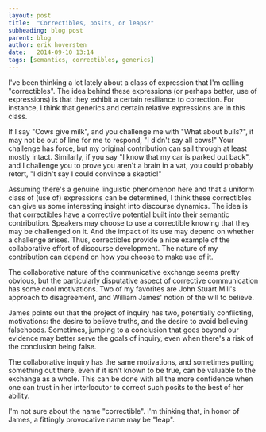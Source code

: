 ```yaml
---
layout: post
title:  "Correctibles, posits, or leaps?"
subheading: blog post
parent: blog
author: erik hoversten
date:   2014-09-10 13:14
tags: [semantics, correctibles, generics]
---
```


I've been thinking a lot lately about a class of expression that I'm calling "correctibles".  The idea behind these expressions (or perhaps better, use of expressions) is that they exhibit a certain resiliance to correction.  For instance, I think that generics and certain relative expressions are in this class.

If I say "Cows give milk", and you challenge me with "What about bulls?", it may not be out of line for me to respond, "I didn't say all cows!"  Your challenge has force, but my original contribution can sail through at least mostly intact.  Similarly, if you say "I know that my car is parked out back", and I challenge you to prove you aren't a brain in a vat, you could probably retort, "I didn't say I could convince a skeptic!"

Assuming there's a genuine linguistic phenomenon here and that a uniform class of (use of) expressions can be determined, I think these correctibles can give us some interesting insight into discourse dynamics.  The idea is that correctibles have a corrective potential built into their semantic contribution.  Speakers may choose to use a correctible knowing that they may be challenged on it.  And the impact of its use may depend on whether a challenge arises.  Thus, correctibles provide a nice example of the collaborative effort of discourse development.  The nature of my contribution can depend on how you choose to make use of it.

The collaborative nature of the communicative exchange seems pretty obvious, but the particularly disputative aspect of corrective communication has some cool motivations.  Two of my favorites are John Stuart Mill's approach to disagreement, and William James' notion of the will to believe.

James points out that the project of inquiry has two, potentially conflicting, motivations: the desire to believe truths, and the desire to avoid believing falsehoods.  Sometimes, jumping to a conclusion that goes beyond our evidence may better serve the goals of inquiry, even when there's a risk of the conclusion being false.

The collaborative inquiry has the same motivations, and sometimes putting something out there, even if it isn't known to be true, can be valuable to the exchange as a whole.  This can be done with all the more confidence when one can trust in her interlocutor to correct such posits to the best of her ability.

I'm not sure about the name "correctible".  I'm thinking that, in honor of James, a fittingly provocative name may be "leap".
